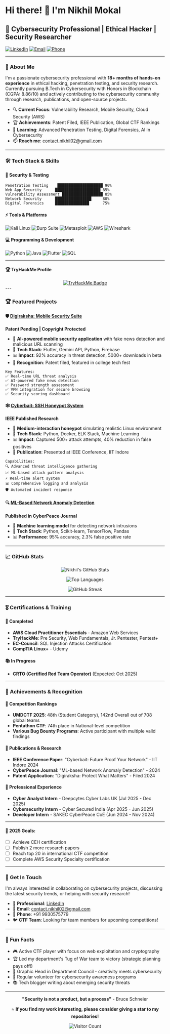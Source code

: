 # Hi there! 👋 I'm Nikhil Mokal

## 🚀 Cybersecurity Professional | Ethical Hacker | Security Researcher

[![LinkedIn](https://img.shields.io/badge/LinkedIn-heyynikhil-blue?style=flat&logo=linkedin)](https://www.linkedin.com/in/heyynikhil/)
[![Email](https://img.shields.io/badge/Email-contact.nikhil02%40gmail.com-red?style=flat&logo=gmail)](mailto:contact.nikhil02@gmail.com)
[![Phone](https://img.shields.io/badge/Phone-9930575779-green?style=flat&logo=phone)](tel:+919930575779)

---

### 🎯 About Me

I'm a passionate cybersecurity professional with **18+ months of hands-on experience** in ethical hacking, penetration testing, and security research. Currently pursuing B.Tech in Cybersecurity with Honors in Blockchain (CGPA: 8.86/10) and actively contributing to the cybersecurity community through research, publications, and open-source projects.

- 🔍 **Current Focus**: Vulnerability Research, Mobile Security, Cloud Security (AWS)
- 🏆 **Achievements**: Patent Filed, IEEE Publication, Global CTF Rankings
- 🌱 **Learning**: Advanced Penetration Testing, Digital Forensics, AI in Cybersecurity
- 📫 **Reach me**: contact.nikhil02@gmail.com

---

### 🛠️ Tech Stack & Skills

#### 🔐 Security & Testing
```
Penetration Testing    ████████████████████ 90%
Web App Security      ████████████████████ 85%
Vulnerability Assessment ██████████████████ 85%
Network Security      ████████████████     80%
Digital Forensics     ███████████████      75%
```

#### ⚡ Tools & Platforms
![Kali Linux](https://img.shields.io/badge/Kali_Linux-557C94?style=for-the-badge&logo=kali-linux&logoColor=white)
![Burp Suite](https://img.shields.io/badge/Burp_Suite-FF6633?style=for-the-badge&logo=burp-suite&logoColor=white)
![Metasploit](https://img.shields.io/badge/Metasploit-2596CD?style=for-the-badge&logo=metasploit&logoColor=white)
![AWS](https://img.shields.io/badge/AWS-FF9900?style=for-the-badge&logo=amazon-aws&logoColor=white)
![Wireshark](https://img.shields.io/badge/Wireshark-1679A7?style=for-the-badge&logo=wireshark&logoColor=white)

#### 💻 Programming & Development
![Python](https://img.shields.io/badge/Python-3776AB?style=for-the-badge&logo=python&logoColor=white)
![Java](https://img.shields.io/badge/Java-ED8B00?style=for-the-badge&logo=java&logoColor=white)
![Flutter](https://img.shields.io/badge/Flutter-02569B?style=for-the-badge&logo=flutter&logoColor=white)
![SQL](https://img.shields.io/badge/SQL-4479A1?style=for-the-badge&logo=mysql&logoColor=white)

---
#### 🏆 TryHackMe Profile
<div align="center">
<a href="https://tryhackme.com/p/nikk404" target="_blank">
<img src="https://tryhackme-badges.s3.amazonaws.com/nikk404.png" alt="TryHackMe Badge" style="max-width: 300px;">
</a>
</div>
---

### 🏆 Featured Projects

#### 🛡️ [Digiraksha: Mobile Security Suite](link-to-repo)
**Patent Pending | Copyright Protected**
- 🎯 **AI-powered mobile security application** with fake news detection and malicious URL scanning
- 🔧 **Tech Stack**: Flutter, Gemini API, Python, Firebase
- 📊 **Impact**: 92% accuracy in threat detection, 5000+ downloads in beta
- 🏅 **Recognition**: Patent filed, featured in college tech fest

```
Key Features:
✅ Real-time URL threat analysis
✅ AI-powered fake news detection  
✅ Password strength assessment
✅ VPN integration for secure browsing
✅ Security scoring dashboard
```

#### 🕸️ [Cyberbait: SSH Honeypot System](link-to-repo)
**IEEE Published Research**
- 🎯 **Medium-interaction honeypot** simulating realistic Linux environment
- 🔧 **Tech Stack**: Python, Docker, ELK Stack, Machine Learning
- 📊 **Impact**: Captured 500+ attack attempts, 40% reduction in false positives
- 📝 **Publication**: Presented at IEEE Conference, IIT Indore

```
Capabilities:
🔍 Advanced threat intelligence gathering
📈 ML-based attack pattern analysis
⚡ Real-time alert system
📊 Comprehensive logging and analysis
🛡️ Automated incident response
```

#### 🔍 [ML-Based Network Anomaly Detection](link-to-repo)
**Published in CyberPeace Journal**
- 🎯 **Machine learning model** for detecting network intrusions
- 🔧 **Tech Stack**: Python, Scikit-learn, TensorFlow, Pandas
- 📊 **Performance**: 95% accuracy, 2.3% false positive rate

---

### 📈 GitHub Stats

<div align="center">
  
![Nikhil's GitHub Stats](https://github-readme-stats.vercel.app/api?username=nikkk404&show_icons=true&theme=dark&count_private=true)

![Top Languages](https://github-readme-stats.vercel.app/api/top-langs/?username=nikkk404&layout=compact&theme=dark)

![GitHub Streak](https://github-readme-streak-stats.herokuapp.com/?user=nikkk404&theme=dark)

</div>

---

### 🎖️ Certifications & Training

#### 🌟 Completed
- **AWS Cloud Practitioner Essentials** - Amazon Web Services
- **TryHackMe**: Pre Security, Web Fundamentals, Jr. Pentester, Pentest+
- **EC-Council**: SQL Injection Attacks Certification
- **CompTIA Linux+** - Udemy

#### 📚 In Progress
- **CRTO (Certified Red Team Operator)** (Expected: Oct 2025)

---

### 🏅 Achievements & Recognition

#### 🥇 Competition Rankings
- **UMDCTF 2025**: 48th (Student Category), 142nd Overall out of 708 global teams
- **Pentathon CTF**: 74th place in National-level competition
- **Various Bug Bounty Programs**: Active participant with multiple valid findings

#### 📝 Publications & Research
- **IEEE Conference Paper**: "Cyberbait: Future Proof Your Network" - IIT Indore 2024
- **CyberPeace Journal**: "ML-based Network Anomaly Detection" - 2024
- **Patent Application**: "Digiraksha: Protect What Matters" - Filed 2024

#### 🎯 Professional Experience
- **Cyber Analyst Intern** - Deepcytes Cyber Labs UK (Jul 2025 - Dec 2025)
- **Cybersecurity Intern** - Cyber Secured India (Apr 2025 - Jun 2025)
- **Developer Intern** - SAKEC CyberPeace CoE (Jun 2024 - Nov 2024)

---

#### 🎯 2025 Goals:
- [ ] Achieve CEH certification
- [ ] Publish 2 more research papers
- [ ] Reach top 20 in international CTF competition
- [ ] Complete AWS Security Specialty certification

---

### 💬 Get In Touch

I'm always interested in collaborating on cybersecurity projects, discussing the latest security trends, or helping with security research!

- 💼 **Professional**: [LinkedIn](https://www.linkedin.com/in/heyynikhil/)
- 📧 **Email**: contact.nikhil02@gmail.com
- 📱 **Phone**: +91 9930575779
- 🐦 **CTF Team**: Looking for team members for upcoming competitions!

---

### 🌟 Fun Facts

- 🎮 Active CTF player with focus on web exploitation and cryptography
- 🏆 Led my department's Tug of War team to victory (strategic planning pays off!)
- 🎨 Graphic Head in Department Council - creativity meets cybersecurity
- 🤝 Regular volunteer for cybersecurity awareness programs
- 📚 Tech blogger writing about emerging security threats

---

<div align="center">

**"Security is not a product, but a process"** - Bruce Schneier

⭐ **If you find my work interesting, please consider giving a star to my repositories!**

![Visitor Count](https://visitor-badge.laobi.icu/badge?page_id=nikkk404.nikkk404)

</div>
